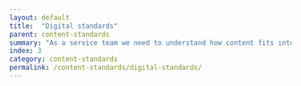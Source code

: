 ```yaml
---
layout: default
title:  "Digital standards"
parent: content-standards
summary: "As a service team we need to understand how content fits into the digital first service standard so that we can prepare for assessments."
index: 3
category: content-standards
permalink: /content-standards/digital-standards/
---
```

